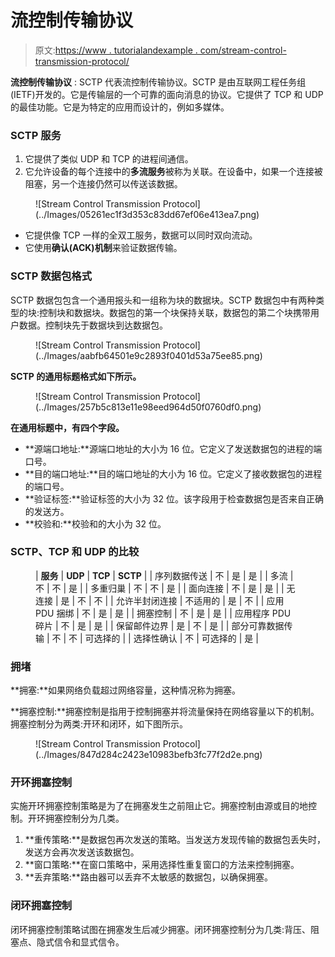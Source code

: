 # 流控制传输协议

> 原文:[https://www . tutorialandexample . com/stream-control-transmission-protocol/](https://www.tutorialandexample.com/stream-control-transmission-protocol/)

**流控制传输协议** : SCTP 代表流控制传输协议。SCTP 是由互联网工程任务组(IETF)开发的。它是传输层的一个可靠的面向消息的协议。它提供了 TCP 和 UDP 的最佳功能。它是为特定的应用而设计的，例如多媒体。

### SCTP 服务

1.  它提供了类似 UDP 和 TCP 的进程间通信。
2.  它允许设备的每个连接中的**多流服务**被称为关联。在设备中，如果一个连接被阻塞，另一个连接仍然可以传送该数据。

<figure class="wp-block-image size-large">![Stream Control Transmission Protocol](../Images/05261ec1f3d353c83dd67ef06e413ea7.png)</figure>

*   它提供像 TCP 一样的全双工服务，数据可以同时双向流动。
*   它使用**确认(ACK)机制**来验证数据传输。

### SCTP 数据包格式

SCTP 数据包包含一个通用报头和一组称为块的数据块。SCTP 数据包中有两种类型的块:控制块和数据块。数据包的第一个块保持关联，数据包的第二个块携带用户数据。控制块先于数据块到达数据包。

<figure class="wp-block-image size-large">![Stream Control Transmission Protocol](../Images/aabfb64501e9c2893f0401d53a75ee85.png)</figure>

**SCTP 的通用标题格式如下所示。**

<figure class="wp-block-image size-large">![Stream Control Transmission Protocol](../Images/257b5c813e11e98eed964d50f0760df0.png)</figure>

**在通用标题中，有四个字段。**

*   **源端口地址:**源端口地址的大小为 16 位。它定义了发送数据包的进程的端口号。
*   **目的端口地址:**目的端口地址的大小为 16 位。它定义了接收数据包的进程的端口号。
*   **验证标签:**验证标签的大小为 32 位。该字段用于检查数据包是否来自正确的发送方。
*   **校验和:**校验和的大小为 32 位。

### SCTP、TCP 和 UDP 的比较

<figure class="wp-block-table">

| **服务** | **UDP** | **TCP** | **SCTP** |
| 序列数据传送 | 不 | 是 | 是 |
| 多流 | 不 | 不 | 是 |
| 多重归巢 | 不 | 不 | 是 |
| 面向连接 | 不 | 是 | 是 |
| 无连接 | 是 | 不 | 不 |
| 允许半封闭连接 | 不适用的 | 是 | 不 |
| 应用 PDU 捆绑 | 不 | 是 | 是 |
| 拥塞控制 | 不 | 是 | 是 |
| 应用程序 PDU 碎片 | 不 | 是 | 是 |
| 保留邮件边界 | 是 | 不 | 是 |
| 部分可靠数据传输 | 不 | 不 | 可选择的 |
| 选择性确认 | 不 | 可选择的 | 是 |

</figure>

### **拥堵**

**拥塞:**如果网络负载超过网络容量，这种情况称为拥塞。

**拥塞控制:**拥塞控制是指用于控制拥塞并将流量保持在网络容量以下的机制。拥塞控制分为两类:开环和闭环，如下图所示。

<figure class="wp-block-image size-large">![Stream Control Transmission Protocol](../Images/847d284c2423e10983befb3fc77f2d2e.png)</figure>

### **开环拥塞控制**

实施开环拥塞控制策略是为了在拥塞发生之前阻止它。拥塞控制由源或目的地控制。开环拥塞控制分为几类。

1.  **重传策略:**是数据包再次发送的策略。当发送方发现传输的数据包丢失时，发送方会再次发送该数据包。
2.  **窗口策略:**在窗口策略中，采用选择性重复窗口的方法来控制拥塞。
3.  **丢弃策略:**路由器可以丢弃不太敏感的数据包，以确保拥塞。

### **闭环拥塞控制**

闭环拥塞控制策略试图在拥塞发生后减少拥塞。闭环拥塞控制分为几类:背压、阻塞点、隐式信令和显式信令。